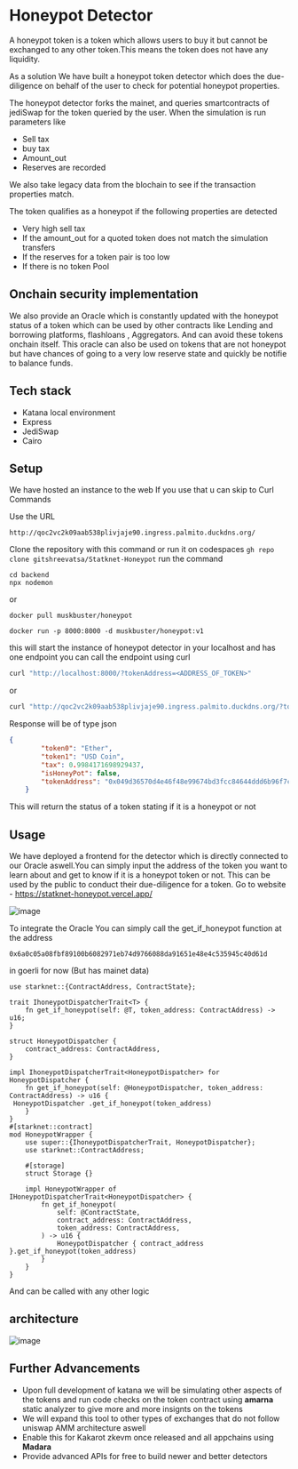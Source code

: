 # Honeypot Detector
A honeypot token is a token which allows users to buy it but cannot be exchanged to any other token.This means the token does not have any liquidity.

As a solution We have built a honeypot token detector which does the due- diligence on behalf of the user to check for potential honeypot properties.

The honeypot detector forks the mainet, and queries smartcontracts of jediSwap for the token queried by the user. When the simulation is run parameters like
- Sell tax
- buy tax
- Amount_out
- Reserves
are recorded 

We also take legacy data from the blochain to see if the transaction properties match.

The token qualifies as a honeypot if the following properties are detected

- Very high sell tax
- If the amount_out for a quoted token does not match the simulation transfers
- If the reserves for a token pair is too low
- If there is no token Pool
## Onchain security implementation
We also provide an Oracle which is constantly updated with the honeypot status of a token which can be used by other contracts like Lending and borrowing platforms, flashloans , Aggregators. And can avoid these tokens onchain itself.
This oracle can also be used on tokens that are not honeypot but have chances of going to a very low reserve state and quickly be notifie to balance funds.
## Tech stack
- Katana local environment
- Express
- JediSwap
- Cairo

## Setup 

We have hosted an instance to the web If you use that u can skip to Curl Commands

Use the URL 
```
http://qoc2vc2k09aab538plivjaje90.ingress.palmito.duckdns.org/
```
Clone the repository with this command or run it on codespaces
```gh repo clone gitshreevatsa/Statknet-Honeypot```
run the command 
```
cd backend
npx nodemon
```
or 

```
docker pull muskbuster/honeypot
```
```
docker run -p 8000:8000 -d muskbuster/honeypot:v1
```
this will start the instance of honeypot detector in your localhost and has one endpoint 
you can call the endpoint using curl
```bash
curl "http://localhost:8000/?tokenAddress=<ADDRESS_OF_TOKEN>"

```
or 
```bash
curl "http://qoc2vc2k09aab538plivjaje90.ingress.palmito.duckdns.org/?tokenAddress=<ADDRESS_OF_TOKEN>"
```
Response will be of type json
```json
{
        "token0": "Ether",
        "token1": "USD Coin",
        "tax": 0.9984171698929437,
        "isHoneyPot": false,
        "tokenAddress": "0x049d36570d4e46f48e99674bd3fcc84644ddd6b96f7c741b1562b82f9e004dc7"
    }
```
This will return the status of a token stating if it is a honeypot or not
## Usage 
We have deployed a frontend for the detector which is directly connected to our Oracle aswell.You can simply input the address of the token you want to learn about and get to know if it is a honeypot token or not.
This can be used by the public to conduct their due-diligence for a token.
Go to website -  https://statknet-honeypot.vercel.app/

![image](https://github.com/gitshreevatsa/Statknet-Honeypot/assets/81912496/2ba73b14-49c8-4cbb-b8ee-01bf8667cb9f)


To integrate the Oracle You can simply call the get_if_honeypot function at the address 

 ` 0x6a0c05a08fbf89100b6082971eb74d9766088da91651e48e4c535945c40d61d `

in goerli for now (But has mainet data)
```cairo
use starknet::{ContractAddress, ContractState};

trait IhoneypotDispatcherTrait<T> {
    fn get_if_honeypot(self: @T, token_address: ContractAddress) -> u16;
}

struct HoneypotDispatcher {
    contract_address: ContractAddress,
}

impl IhoneypotDispatcherTrait<HoneypotDispatcher> for HoneypotDispatcher {
    fn get_if_honeypot(self: @HoneypotDispatcher, token_address: ContractAddress) -> u16 {
 HoneypotDispatcher .get_if_honeypot(token_address)
    }
}
#[starknet::contract]
mod HoneypotWrapper {
    use super::{IhoneypotDispatcherTrait, HoneypotDispatcher};
    use starknet::ContractAddress;

    #[storage]
    struct Storage {}

    impl HoneypotWrapper of IHoneypotDispatcherTrait<HoneypotDispatcher> {
        fn get_if_honeypot(
            self: @ContractState,
            contract_address: ContractAddress,
            token_address: ContractAddress,
        ) -> u16 {
            HoneypotDispatcher { contract_address }.get_if_honeypot(token_address)
        }
    }
}

```
And can be called with any other logic
## architecture 
![image](https://github.com/gitshreevatsa/Statknet-Honeypot/assets/81789395/150b6731-e06e-4896-991d-965684846a8f)


## Further Advancements

- Upon full development of katana we will be simulating other aspects of the tokens and run code checks on the token contract using **amarna** static analyzer to give more and more insignts on the tokens
- We will expand this tool to other types of exchanges that do not follow uniswap AMM architecture aswell
- Enable this for Kakarot zkevm once released and all appchains using **Madara**
- Provide advanced APIs for free to build newer and better detectors
